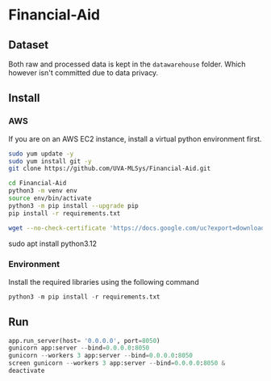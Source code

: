 # Financial-Aid

## Dataset

Both raw and processed data is kept in the `datawarehouse` folder. Which however isn't committed due to data privacy. 

## Install

### AWS

If you are on an AWS EC2 instance, install a virtual python environment first.

```bash
sudo yum update -y
sudo yum install git -y
git clone https://github.com/UVA-MLSys/Financial-Aid.git

cd Financial-Aid
python3 -m venv env
source env/bin/activate
python3 -m pip install --upgrade pip
pip install -r requirements.txt

wget --no-check-certificate 'https://docs.google.com/uc?export=download&id=1SRGAsa2Hfy8dRxpwQUMbMQawTcvtDrqO' -O Merged.csv
```

sudo apt install python3.12

### Environment

Install the required libraries using the following command

```python
python3 -m pip install -r requirements.txt
```

## Run

```python
app.run_server(host= '0.0.0.0', port=8050)
gunicorn app:server --bind=0.0.0.0:8050
gunicorn --workers 3 app:server --bind=0.0.0.0:8050
screen gunicorn --workers 3 app:server --bind=0.0.0.0:8050 &
deactivate
```
